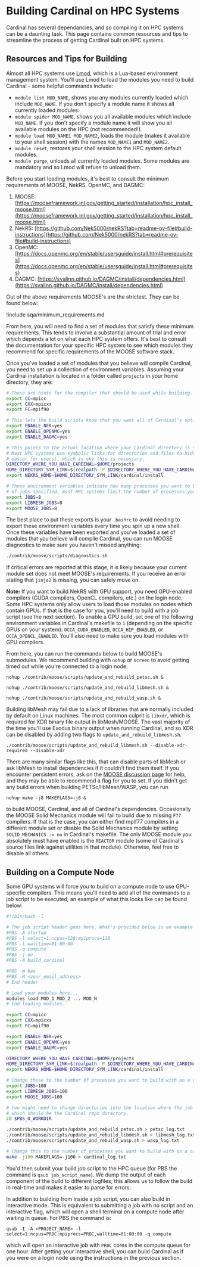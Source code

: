 # Building Cardinal on HPC Systems

Cardinal has several dependancies, and so compiling it on HPC systems can be a daunting task. This page contains common resources and tips to streamline the process of getting Cardinal built on HPC systems.

## Resources and Tips for Building

Almost all HPC systems use [Lmod](https://lmod.readthedocs.io/en/latest/), which is a Lua-based environment management system. You'll use Lmod to load the modules you need to build Cardinal - some helpful commands include:

- `module list MOD_NAME`, shows you any modules currently loaded which include `MOD_NAME`. If you don't specify a module name it shows all currently loaded modules.
- `module spider MOD_NAME`, shows you all available modules which include `MOD_NAME`. If you don't specify a module name it will show you all available modules on the HPC (not recommended!).
- `module load MOD_NAME1 MOD_NAME2`, loads the module (makes it available to your shell session) with the names `MOD_NAME1` and `MOD_NAME2`.
- `module reset`, restores your shell session to the HPC system default modules.
- `module purge`, unloads all currently loaded modules. Some modules are mandatory and so Lmod will refuse to unload them.

Before you start loading modules, it's best to consult the minimum requirements of MOOSE, NekRS, OpenMC, and DAGMC:

1. MOOSE: [https://mooseframework.inl.gov/getting_started/installation/hpc_install_moose.html](https://mooseframework.inl.gov/getting_started/installation/hpc_install_moose.html)
2. NekRS: [https://github.com/Nek5000/nekRS?tab=readme-ov-file#build-instructions](https://github.com/Nek5000/nekRS?tab=readme-ov-file#build-instructions)
3. OpenMC: [https://docs.openmc.org/en/stable/usersguide/install.html#prerequisites](https://docs.openmc.org/en/stable/usersguide/install.html#prerequisites)
4. DAGMC: [https://svalinn.github.io/DAGMC/install/dependencies.html](https://svalinn.github.io/DAGMC/install/dependencies.html)

Out of the above requirements MOOSE's are the strictest. They can be found below:

!include sqa/minimum_requirements.md

From here, you will need to find a set of modules that satisfy these minimum requirements. This tends to involve a substantial amount of trial and error which depends a lot on what each HPC system offers. It's best to consult the documentation for your specific HPC system to see which modules they recommend for specific requirements of the MOOSE software stack.

Once you've loaded a set of modules that you believe will compile Cardinal, you need to set up a collection of environment variables. Assuming your Cardinal installation is located in a folder called `projects` in your home directory, they are:

```bash
# These are hints for the compiler that should be used while building.
export CC=mpicc
export CXX=mpicxx
export FC=mpif90

# This lets the build scripts know that you want all of Cardinal's optional dependencies.
export ENABLE_NEK=yes
export ENABLE_OPENMC=yes
export ENABLE_DAGMC=yes

# This points to the actual location where your Cardinal directory is stored on the HPC's file system.
# Most HPC systems use symbolic links for directories and files to hide their true paths (to make life
# easier for users), which is why this is necessary.
DIRECTORY_WHERE_YOU_HAVE_CARDINAL=$HOME/projects
HOME_DIRECTORY_SYM_LINK=$(realpath -P $DIRECTORY_WHERE_YOU_HAVE_CARDINAL)
export NEKRS_HOME=$HOME_DIRECTORY_SYM_LINK/cardinal/install

# These environment variables indicate how many processes you want to build with. Be careful with the number
# of jobs specified, most HPC systems limit the number of processes you can run with on login nodes.
export JOBS=8
export LIBMESH_JOBS=8
export MOOSE_JOBS=8
```

The best place to put these exports is your `.bashrc` to avoid needing to export these environment variables every time you spin up a new shell. Once these variables have been exported and you've loaded a set of modules that you believe will compile Cardinal, you can run MOOSE diagnostics to make sure you haven't missed anything:

```bash
./contrib/moose/scripts/diagnostics.sh
```

If critical errors are reported at this stage, it is likely because your current module set does not meet MOOSE's requirements. If you receive an error stating that `jinja2` is missing, you can safely move on.

**Note:** If you want to build NekRS with GPU support, you need GPU-enabled compilers (CUDA compilers, OpenCL compilers, etc.) on the login node. Some HPC systems only allow users to load those modules on nodes which contain GPUs. If that is the case for you, you'll need to build with a job script (see the next section). To enable a GPU build, set one of the following environment variables in Cardinal's makefile to `1` (depending on the specific GPUs on your system): `OCCA_CUDA_ENABLED`, `OCCA_HIP_ENABLED`, or `OCCA_OPENCL_ENABLED`. You'll also need to make sure you load modules with GPU compilers.

From here, you can run the commands below to build MOOSE's submodules. We recommend building with `nohup` or `screen` to avoid getting timed out while you're connected to a login node.

```
nohup ./contrib/moose/scripts/update_and_rebuild_petsc.sh &
```

```
nohup ./contrib/moose/scripts/update_and_rebuild_libmesh.sh &
```

```
nohup ./contrib/moose/scripts/update_and_rebuild_wasp.sh &
```

Building libMesh may fail due to a lack of libraries that are normally included by default on Linux machines. The most common culprit is `libxdr`, which is required for XDR binary file output in libMesh/MOOSE. The vast majority of the time you'll use Exodus binary output when running Cardinal, and so XDR can be disabled by adding two flags to `update_and_rebuild_libmesh.sh`.

```
./contrib/moose/scripts/update_and_rebuild_libmesh.sh --disable-xdr-required --disable-xdr
```
There are many similar flags like this, that can disable parts of libMesh or ask libMesh to install dependencies if it couldn't find them itself. If you encounter persistent errors, ask on the [MOOSE discussion page](https://github.com/idaholab/moose/discussions) for help, and they may be able to recommend a flag for you to set.
If you didn't get any build errors when building PETSc/libMesh/WASP, you can run

```
nohup make -j8 MAKEFLAGS=-j8 &
```

to build MOOSE, Cardinal, and all of Cardinal's dependencies. Occasionally the MOOSE Solid Mechanics module will fail to build due to missing `F77` compilers. If that is the case, you can either find mpif77 compilers in a different module set or disable the Solid Mechanics module by setting `SOLID_MECHANICS := no` in Cardinal's makefile.
The only MOOSE module you absolutely must have enabled is the `REACTOR` module (some of Cardinal's source files link against utilities in that module). Otherwise, feel free to disable all others.
## Building on a Compute Node

Some GPU systems will force you to build on a compute node to use GPU-specific compilers. This means you'll need to add all of the commands to a job script to be executed; an example of what this looks like can be found below:

```bash
#!/bin/bash -l

# The job script header goes here. What's provided below is an example for PBSClusterPro (used at ANL), yours will be different.
#PBS -A startup
#PBS -l select=1:ncpus=128:mpiprocs=128
#PBS -l walltime=01:00:00
#PBS -q compute
#PBS -j oe
#PBS -N build_cardinal

#PBS -m bea
#PBS -M <your_email_address>
# End header

# Load your modules here...
modules load MOD_1 MOD_2 ... MOD_N
# End loading modules.

export CC=mpicc
export CXX=mpicxx
export FC=mpif90

export ENABLE_NEK=yes
export ENABLE_OPENMC=yes
export ENABLE_DAGMC=yes

DIRECTORY_WHERE_YOU_HAVE_CARDINAL=$HOME/projects
HOME_DIRECTORY_SYM_LINK=$(realpath -P $DIRECTORY_WHERE_YOU_HAVE_CARDINAL)
export NEKRS_HOME=$HOME_DIRECTORY_SYM_LINK/cardinal/install

# Change these to the number of processes you want to build with on a compute node.
export JOBS=100
export LIBMESH_JOBS=100
export MOOSE_JOBS=100

# You might need to change directories into the location where the job was launched,
# which should be the Cardinal repo directory.
cd $PBS_O_WORKDIR

./contrib/moose/scripts/update_and_rebuild_petsc.sh > petsc_log.txt
./contrib/moose/scripts/update_and_rebuild_libmesh.sh > libmesh_log.txt
./contrib/moose/scripts/update_and_rebuild_wasp.sh > wasp_log.txt

# Change this to the number of processes you want to build with on a compute node.
make -j100 MAKEFLAGS=-j100 > cardinal_log.txt
```

You'd then submit your build job script to the HPC queue (for PBS the command is `qsub job_script_name`). We dump the output of each component of the build to different logfiles; this allows us to follow the build in real-time and makes it easier to parse for errors.

In addition to building from inside a job script, you can also build in interactive mode. This is equivalent to submitting a job with no script and an interactive flag, which will open a shell terminal on a compute node after waiting in queue. For PBS the command is:

```
qsub -I -A <PROJECT_NAME> -l select=1:ncpus=PROC:mpiprocs=PROC,walltime=01:00:00 -q compute
```

which will open an interactive job with `PROC` cores in the compute queue for one hour. After getting your interactive shell, you can build Cardinal as if you were on a login node using the instructions in the previous section.
